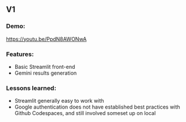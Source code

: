 ## V1 
### Demo:
https://youtu.be/PpdN8AWONwA

### Features:
- Basic Streamlit front-end
- Gemini results generation

### Lessons learned:
- Streamlit generally easy to work with
- Google authentication does not have established best practices with Github Codespaces, and still involved someset up on local
